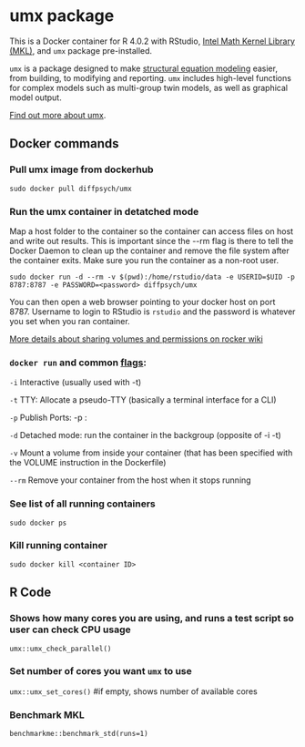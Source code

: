 # umx package
This is a Docker container for R 4.0.2 with RStudio, [Intel Math Kernel Library (MKL)](https://software.intel.com/en-us/mkl?cid=sem43700010399172562&intel_term=%2Bintel%20%2Bmkl&gclid=Cj0KCQjwzcbWBRDmARIsAM6uChXqzD4ACUJqCiu3zRJKA9rkC31XOhm9lIkEYiwBITMR_8hJbIAExF8aAn_LEALw_wcB&gclsrc=aw.ds), and `umx` package pre-installed. 

`umx` is a package designed to make [structural equation modeling](https://en.wikipedia.org/wiki/Structural_equation_modeling) easier, from building, to modifying and reporting.
`umx` includes high-level functions for complex models such as multi-group twin models, as well as graphical model output.

[Find out more about umx](https://github.com/tbates/umx).
## Docker commands
### Pull umx image from dockerhub
```sudo docker pull diffpsych/umx```

### Run the umx container in detatched mode 
Map a host folder to the container so the container can access files on host and write out results. This is important since the --rm flag is there to tell the Docker Daemon to clean up the container and remove the file system after the container exits. Make sure you run the container as a non-root user.

`sudo docker run -d --rm -v $(pwd):/home/rstudio/data -e USERID=$UID -p 8787:8787 -e PASSWORD=<password> diffpsych/umx`

You can then open a web browser pointing to your docker host on port 8787. Username to login to RStudio is `rstudio` and the password is whatever you set when you ran container.

[More details about sharing volumes and permissions on rocker wiki](https://github.com/rocker-org/rocker/wiki/Sharing-files-with-host-machine#linux)

### `docker run` and common [flags](https://docs.docker.com/reference/run/):

`-i`      Interactive (usually used with -t)

`-t`      TTY: Allocate a pseudo-TTY (basically a terminal interface for a CLI)

`-p`      Publish Ports: -p <host port>:<container port>

`-d`      Detached mode: run the container in the backgroup (opposite of -i -t)

`-v`      Mount a volume from inside your container (that has been specified with the VOLUME instruction in the Dockerfile)

`--rm`    Remove your container from the host when it stops running

### See list of all running containers
```sudo docker ps```

### Kill running container
```sudo docker kill <container ID>```

## R Code

### Shows how many cores you are using, and runs a test script so user can check CPU usage
`umx::umx_check_parallel()`

### Set number of cores you want `umx` to use
`umx::umx_set_cores()` #if empty, shows number of available cores

### Benchmark MKL
`benchmarkme::benchmark_std(runs=1)`